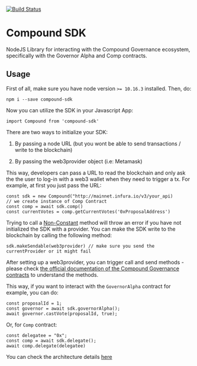 [![Build Status](https://travis-ci.com/dOrgTech/compound-sdk.svg?branch=master)](https://travis-ci.com/dOrgTech/compound-sdk)

# Compound SDK

NodeJS Library for interacting with the Compound Governance ecosystem, specifically with the Governor Alpha and Comp contracts.

## Usage

First of all, make sure you have node version `>= 10.16.3` installed.
Then, do:

`npm i --save compound-sdk`

Now you can utilize the SDK in your Javascript App:

```
import Compound from 'compound-sdk'
```

There are two ways to initialize your SDK:

1. By passing a node URL (but you wont be able to send transactions / write to the blockchain)

2. By passing the web3provider object (i.e: Metamask)

This way, developers can pass a URL to read the blockchain and only ask the the user to log-in with a web3 wallet when they need to trigger a tx. For example, at first you just pass the URL:

```
const sdk = new Compound("http://mainnet.infura.io/v3/your_api)
// we create instance of Comp Contract
const comp = await sdk.comp()
const currentVotes = comp.getCurrentVotes('0xProposalAddress')
```

Trying to call a [Non-Constant](https://docs.ethers.io/ethers.js/html/api-contract.html#contract-methods) method will throw an error if you have not initialized the SDK with a provider. You can make the SDK write to the blockchain by calling the following method:

```
sdk.makeSendable(web3provider) // make sure you send the currentProvider or it might fail
```

After setting up a web3provider, you can trigger call and send methods - please check [the official documentation of the Compound Governance contracts](https://compound.finance/docs/governance) to understand the methods.

This way, if you want to interact with the `GovernorAlpha` contract for example, you can do:

```
const proposalId = 1;
const governor = await sdk.governorAlpha();
await governor.castVote(proposalId, true);
```

Or, for `Comp` contract:

```
const delegatee = "0x";
const comp = await sdk.delegate();
await comp.delegate(delegatee)
```

You can check the architecture details [here](./docs/architecture.md)
